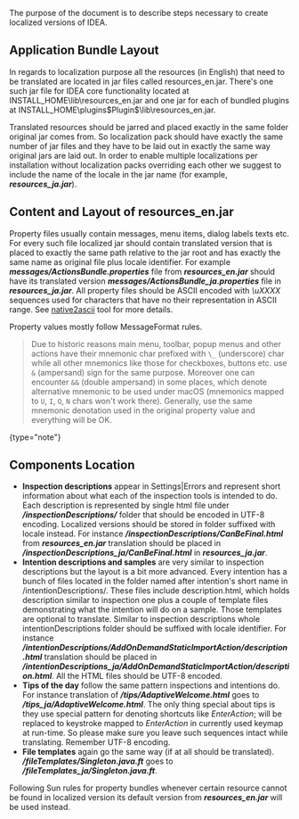 [//]: # (title: Localization Guide)

<!-- Copyright 2000-2021 JetBrains s.r.o. and other contributors. Use of this source code is governed by the Apache 2.0 license that can be found in the LICENSE file. -->

The purpose of the document is to describe steps necessary to create localized versions of IDEA.

## Application Bundle Layout

In regards to localization purpose all the resources (in English) that need to be translated are located in jar files called
<path>resources_en.jar</path>.
There's one such jar file for IDEA core functionality located at
<path>INSTALL_HOME\lib\resources_en.jar</path>
and one jar for each of bundled plugins at
<path>INSTALL_HOME\plugins\$Plugin$\lib\resources_en.jar</path>.

Translated resources should be jarred and placed exactly in the same folder original jar comes from.
So localization pack should have exactly the same number of jar files and they have to be laid out in exactly the same way original jars are laid out.
In order to enable multiple localizations per installation without localization packs overriding each other we suggest to include the name of the locale in the jar name (for example, ***resources_ja.jar***).

## Content and Layout of resources_en.jar

Property files usually contain messages, menu items, dialog labels texts etc.
For every such file localized jar should contain translated version that is placed to exactly the same path relative to the jar root and has exactly the same name as original file plus locale identifier.
For example ***messages/ActionsBundle.properties*** file from ***resources_en.jar*** should have its translated version ***messages/ActionsBundle_ja.properties*** file in ***resources_ja.jar***.
All property files should be ASCII encoded with *\uXXXX* sequences used for characters that have no their representation in ASCII range.
See [native2ascii](https://docs.oracle.com/javase/7/docs/technotes/tools/solaris/native2ascii.html) tool for more details.

Property values mostly follow MessageFormat rules.

 > Due to historic reasons main menu, toolbar, popup menus and other actions have their mnemonic char prefixed with `\_` (underscore) char while all other mnemonics like those for checkboxes, buttons etc. use `&` (ampersand) sign for the same purpose.
> Moreover one can encounter `&&` (double ampersand) in some places, which denote alternative mnemonic to be used under macOS (mnemonics mapped to `U`, `I`, `O`, `N` chars won't work there).
> Generally, use the same mnemonic denotation used in the original property value and everything will be OK.
 >
 {type="note"}

## Components Location

* **Inspection descriptions**  appear in Settings|Errors and represent short information about what each of the inspection tools is intended to do.
  Each description is represented by single html file under ***/inspectionDescriptions/*** folder that should be encoded in UTF-8 encoding.
  Localized versions should be stored in folder suffixed with locale instead.
  For instance ***/inspectionDescriptions/CanBeFinal.html*** from ***resources_en.jar*** translation should be placed in ***/inspectionDescriptions_ja/CanBeFinal.html*** in ***resources_ja.jar***.
* **Intention descriptions and samples**  are very similar to inspection descriptions but the layout is a bit more advanced.
  Every intention has a bunch of files located in the folder named after intention's short name in /intentionDescriptions/.
  These files include description.html, which holds description similar to inspection one plus a couple of template files demonstrating what the intention will do on a sample.
  Those templates are optional to translate.
  Similar to inspection descriptions whole intentionDescriptions folder should be suffixed with locale identifier.
  For instance ***/intentionDescriptions/AddOnDemandStaticImportAction/description.html*** translation should be placed in ***/intentionDescriptions_ja/AddOnDemandStaticImportAction/description.html***.
  All the HTML files should be UTF-8 encoded.
* **Tips of the day**  follow the same pattern inspections and intentions do.
  For instance translation of ***/tips/AdaptiveWelcome.html*** goes to ***/tips_ja/AdaptiveWelcome.html***.
  The only thing special about tips is they use special pattern for denoting shortcuts like *EnterAction*; will be replaced to keystroke mapped to *EnterAction* in currently used keymap at run-time.
  So please make sure you leave such sequences intact while translating.
  Remember UTF-8 encoding.
* **File templates**  again go the same way (if at all should be translated).
  ***/fileTemplates/Singleton.java.ft*** goes to ***/fileTemplates_ja/Singleton.java.ft***.

Following Sun rules for property bundles whenever certain resource cannot be found in localized version its default version from ***resources_en.jar*** will be used instead.
